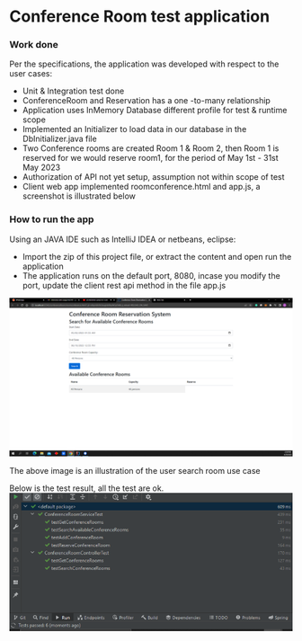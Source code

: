 # Conference Room test application

### Work done

Per the specifications, the application was developed with respect to the user cases:

* Unit & Integration test done
* ConferenceRoom and Reservation has a one -to-many relationship
* Application uses InMemory Database different profile for test & runtime scope
* Implemented an Initializer to load data in our database in the DbInitializer.java file
* Two Conference rooms are created Room 1 & Room 2, then Room 1 is reserved for we would reserve room1, for the period of May 1st - 31st May 2023
* Authorization of API not yet setup, assumption not within scope of test
* Client web app implemented roomconference.html and app.js, a screenshot is illustrated below

### How to run the app

Using an JAVA IDE such as IntelliJ IDEA or netbeans, eclipse:

* Import the zip of this project file, or extract the content and open run the application
* The application runs on the default port, 8080, incase you modify the port, update the client rest api method in the file app.js


![img.png](img.png)


The above image is an illustration of the user search room use case

Below is the test result, all the test are ok.
![img_2.png](img_2.png)
